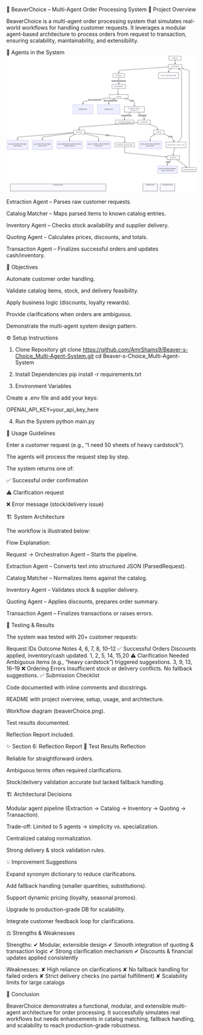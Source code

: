 🦫 BeaverChoice – Multi-Agent Order Processing System
📖 Project Overview

BeaverChoice is a multi-agent order processing system that simulates real-world workflows for handling customer requests. It leverages a modular agent-based architecture to process orders from request to transaction, ensuring scalability, maintainability, and extensibility.

🧩 Agents in the System
![BeaverChoice Workflow](beaverChoice.png)


Extraction Agent – Parses raw customer requests.

Catalog Matcher – Maps parsed items to known catalog entries.

Inventory Agent – Checks stock availability and supplier delivery.

Quoting Agent – Calculates prices, discounts, and totals.

Transaction Agent – Finalizes successful orders and updates cash/inventory.

🎯 Objectives

Automate customer order handling.

Validate catalog items, stock, and delivery feasibility.

Apply business logic (discounts, loyalty rewards).

Provide clarifications when orders are ambiguous.

Demonstrate the multi-agent system design pattern.

⚙️ Setup Instructions
1. Clone Repository
git clone https://github.com/AmrShams9/Beaver-s-Choice_Multi-Agent-System.git
cd Beaver-s-Choice_Multi-Agent-System

2. Install Dependencies
pip install -r requirements.txt

3. Environment Variables

Create a .env file and add your keys:

OPENAI_API_KEY=your_api_key_here

4. Run the System
python main.py

🚀 Usage Guidelines

Enter a customer request (e.g., “I need 50 sheets of heavy cardstock”).

The agents will process the request step by step.

The system returns one of:

✅ Successful order confirmation

⚠️ Clarification request

❌ Error message (stock/delivery issue)

🏗️ System Architecture

The workflow is illustrated below:

Flow Explanation:

Request → Orchestration Agent – Starts the pipeline.

Extraction Agent – Converts text into structured JSON (ParsedRequest).

Catalog Matcher – Normalizes items against the catalog.

Inventory Agent – Validates stock & supplier delivery.

Quoting Agent – Applies discounts, prepares order summary.

Transaction Agent – Finalizes transactions or raises errors.

🧪 Testing & Results

The system was tested with 20+ customer requests:

Request IDs	Outcome	Notes
4, 6, 7, 8, 10–12	✅ Successful Orders	Discounts applied, inventory/cash updated.
1, 2, 5, 14, 15,20	⚠️ Clarification Needed	Ambiguous items (e.g., “heavy cardstock”) triggered suggestions.
3, 9, 13, 16–19	❌ Ordering Errors	Insufficient stock or delivery conflicts. No fallback suggestions.
✅ Submission Checklist

 Code documented with inline comments and docstrings.

 README with project overview, setup, usage, and architecture.

 Workflow diagram (beaverChoice.png).

 Test results documented.

 Reflection Report included.

✨ Section 6: Reflection Report
🧪 Test Results Reflection

Reliable for straightforward orders.

Ambiguous terms often required clarifications.

Stock/delivery validation accurate but lacked fallback handling.

🏗️ Architectural Decisions

Modular agent pipeline (Extraction → Catalog → Inventory → Quoting → Transaction).

Trade-off: Limited to 5 agents → simplicity vs. specialization.

Centralized catalog normalization.

Strong delivery & stock validation rules.

💡 Improvement Suggestions

Expand synonym dictionary to reduce clarifications.

Add fallback handling (smaller quantities, substitutions).

Support dynamic pricing (loyalty, seasonal promos).

Upgrade to production-grade DB for scalability.

Integrate customer feedback loop for clarifications.

⚖️ Strengths & Weaknesses

Strengths:
✔ Modular, extensible design
✔ Smooth integration of quoting & transaction logic
✔ Strong clarification mechanism
✔ Discounts & financial updates applied consistently

Weaknesses:
✘ High reliance on clarifications
✘ No fallback handling for failed orders
✘ Strict delivery checks (no partial fulfillment)
✘ Scalability limits for large catalogs

📌 Conclusion

BeaverChoice demonstrates a functional, modular, and extensible multi-agent architecture for order processing. It successfully simulates real workflows but needs enhancements in catalog matching, fallback handling, and scalability to reach production-grade robustness.
